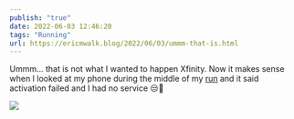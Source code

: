```yaml
---
publish: "true"
date: 2022-06-03 12:46:20
tags: "Running"
url: https://ericmwalk.blog/2022/06/03/ummm-that-is.html
---
```


Ummm… that is not what I wanted to happen Xfinity. Now it makes sense when I looked at my phone during the middle of my [run](https://ericmwalk.blog/2022/06/03/just-beautiful-outside.html) and it said activation failed and I had no service 😒🤬


![](https://ericmwalk.blog/uploads/2022/737799d1f5.jpg)